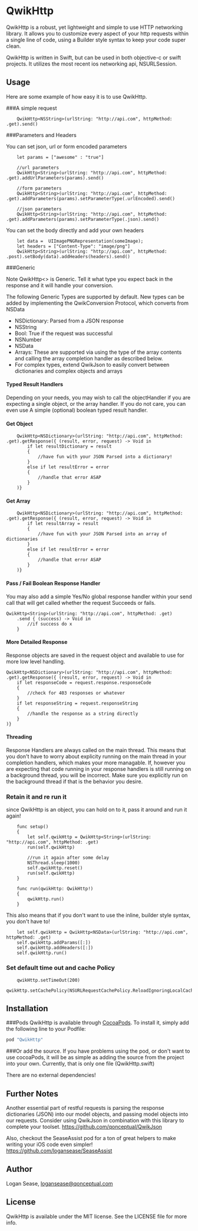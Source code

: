 # QwikHttp

QwikHttp is a robust, yet lightweight and simple to use HTTP networking library. It allows you to customize every aspect
of your http requests within a single line of code, using a Builder style syntax to keep your code super clean.

QwikHttp is written in Swift, but can be used in both objective-c or swift projects. It utilizes the most recent ios networking api, NSURLSession.

## Usage

Here are some example of how easy it is to use QwikHttp.

###A simple request

```
    QwikHttp<NSString>(urlString: "http://api.com", httpMethod: .get).send()
```

###Parameters and Headers

You can set json, url or form encoded parameters
```
    let params = ["awesome" : "true"]

    //url parameters
    QwikHttp<String>(urlString: "http://api.com", httpMethod: .get).addUrlParameters(params).send()

    //form parameters
    QwikHttp<String>(urlString: "http://api.com", httpMethod: .get).addParameters(params).setParameterType(.urlEncoded).send()

    //json parameters
    QwikHttp<String>(urlString: "http://api.com", httpMethod: .get).addParameters(params).setParameterType(.json).send()
```

You can set the body directly and add your own headers
```
    let data =  UIImagePNGRepresentation(someImage);
    let headers = ["Content-Type": "image/png"]
    QwikHttp<String>(urlString: "http://api.com", httpMethod: .post).setBody(data).addHeaders(headers).send()
```

###Generic

Note QwikHttp<> is Generic. Tell it what type you expect back in the response and it will handle your conversion.

The following Generic Types are supported by default. New types can be added by implementing the QwikConversion Protocol, which converts from NSData
- NSDictionary: Parsed from a JSON response
- NSString
- Bool: True if the request was successful
- NSNumber
- NSData
- Arrays: These are supported via using the type of the array contents and calling the array completion handler as described below.
- For complex types, extend QwikJson to easily convert between dictionaries and complex objects and arrays


#### Typed Result Handlers

Depending on your needs, you may wish to call the objectHandler if you are expecting a single object, or the array handler. If you do not care, you can even use
A simple (optional) boolean typed result handler.

#### Get Object

        QwikHttp<NSDictionary>(urlString: "http://api.com", httpMethod: .get).getResponse({ (result, error, request) -> Void in
            if let resultDictionary = result
            {
                //have fun with your JSON Parsed into a dictionary!
            }
            else if let resultError = error
            {
                //handle that error ASAP
            }
        )}

#### Get Array

        QwikHttp<NSDictionary>(urlString: "http://api.com", httpMethod: .get).getResponse({ (result, error, request) -> Void in
            if let resultArray = result
            {
                //have fun with your JSON Parsed into an array of dictionaries
            }
            else if let resultError = error
            {
                //handle that error ASAP
            }
        )}

#### Pass / Fail Boolean Response Handler

You may also add a simple Yes/No global response handler within your send call that will get called whether the request
Succeeds or fails. 
```
QwikHttp<String>(urlString: "http://api.com", httpMethod: .get)
    .send { (success) -> Void in
        //if success do x
    }
```

#### More Detailed Response

Response objects are saved in the request object and available to use for more low level handling.
```
QwikHttp<NSDictionary>(urlString: "http://api.com", httpMethod: .get).getResponse({ (result, error, request) -> Void in
    if let responseCode = request.response.responseCode
    {
        //check for 403 responses or whatever
    }
    if let responseString = request.responseString
    {
        //handle the response as a string directly
    }
)}
```

#### Threading
Response Handlers are always called on the main thread. This means that you don't have to worry about explicity running on the main thread in your completion handlers, which makes your more managable. If, however you are expecting that code running in your response handlers is still running on a background thread, you will be incorrect. Make sure you explicitly run on the background thread if that is the behavior you desire.


### Retain it and re run it
since QwikHttp is an object, you can hold on to it, pass it around and run it again!

```
    func setup()
    {
        let self.qwikHttp = QwikHttp<String>(urlString: "http://api.com", httpMethod: .get)
        run(self.qwikHttp)
        
        //run it again after some delay
        NSThread.sleep(1000)
        self.qwikHttp.reset()
        run(self.qwikHttp)
    }

    func run(qwikHttp: QwikHttp!)
    {
        qwikHttp.run()
    }

```
This also means that if you don't want to use the inline, builder style syntax, you don't have to!
```
    let self.qwikHttp = QwikHttp<NSData>(urlString: "http://api.com", httpMethod: .get)
    self.qwikHttp.addParams([:])
    self.qwikHttp.addHeaders([:])
    self.qwikHttp.run()
```

### Set default time out and cache Policy

```
    qwikHttp.setTimeOut(200)
    qwikHttp.setCachePolicy(NSURLRequestCachePolicy.ReloadIgnoringLocalCacheData)
```

## Installation

###Pods
QwikHttp is available through [CocoaPods](http://cocoapods.org). To install
it, simply add the following line to your Podfile:

```ruby
pod "QwikHttp"
```

###Or add the source.
If you have problems using the pod, or don't want to use cocoaPods, it will be as simple as adding the source from the project into your own. Currently, that is only one file (QwikHttp.swift)

There are no external dependencies!

## Further Notes

Another essential part of restful requests is parsing the response dictionaries (JSON) into our model objects, and passing model objects into our requests.
Consider using QwikJson in combination with this library to complete your toolset.
https://github.com/qonceptual/QwikJson

Also, checkout the SeaseAssist pod for a ton of great helpers to make writing your iOS code even simpler!
https://github.com/logansease/SeaseAssist

## Author

Logan Sease, logansease@qonceptual.com

## License

QwikHttp is available under the MIT license. See the LICENSE file for more info.
